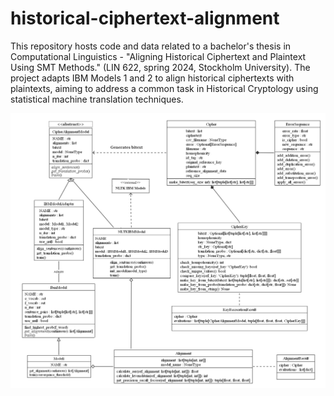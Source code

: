 # historical-ciphertext-alignment
This repository hosts code and data related to a bachelor's thesis in Computational Linguistics - "Aligning Historical Ciphertext and Plaintext Using SMT Methods." (LIN 622, spring 2024, Stockholm University). The project adapts IBM Models 1 and 2 to align historical ciphertexts with plaintexts, aiming to address a common task in Historical Cryptology using statistical machine translation techniques.

![alt text](https://github.com/fboglind/historical-ciphertext-alignment/blob/main/DetailedUML.png?raw=true)
